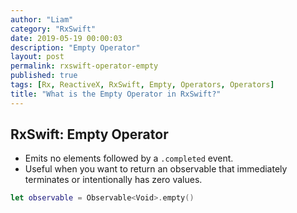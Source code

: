 ```yaml
---
author: "Liam"
category: "RxSwift"
date: 2019-05-19 00:00:03
description: "Empty Operator"
layout: post
permalink: rxswift-operator-empty
published: true
tags: [Rx, ReactiveX, RxSwift, Empty, Operators, Operators]
title: "What is the Empty Operator in RxSwift?"
---
```


## RxSwift: Empty Operator

- Emits no elements followed by a `.completed` event.
- Useful when you want to return an observable that immediately terminates or intentionally has zero values.

```swift
let observable = Observable<Void>.empty()
```
